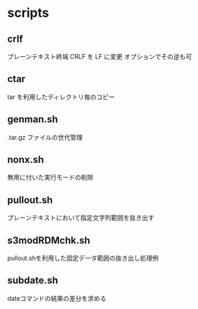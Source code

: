 # scripts

## crlf

プレーンテキスト終端 CRLF を LF に変更
オプションでその逆も可

## ctar

tar を利用したディレクトリ毎のコピー

## genman.sh

.tar.gz ファイルの世代管理

## nonx.sh

無用に付いた実行モードの削除

## pullout.sh

プレーンテキストにおいて指定文字列範囲を抜き出す

## s3modRDMchk.sh

pullout.shを利用した固定データ範囲の抜き出し処理例

## subdate.sh

dateコマンドの結果の差分を求める
